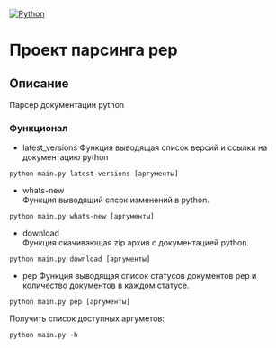 [![Python](https://img.shields.io/badge/-Python-464646?style=flat-square&logo=Python)](https://www.python.org/)
# Проект парсинга pep
## Описание
Парсер документации python
### Функционал
- latest_versions
Функция выводящая список версий и ссылки на документацию python
```
python main.py latest-versions [аргументы]
```
- whats-new   
Функция выводящий спсок изменений в python.
```
python main.py whats-new [аргументы]
```
- download   
Функция скачивающая zip архив с документацией python.
```
python main.py download [аргументы]
```
- pep
Функция выводящая список статусов документов pep
и количество документов в каждом статусе. 
```
python main.py pep [аргументы]
```
Получить список доступных аргуметов:
```
python main.py -h
```